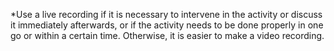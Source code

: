 *Use a live recording if it is necessary to intervene in the activity or discuss it immediately afterwards, or if the activity needs to be done properly in one go or within a certain time. Otherwise, it is easier to make a video recording.